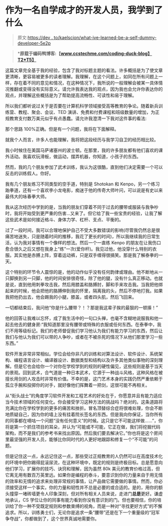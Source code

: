 # 作为一名自学成才的开发人员，我学到了什么

> 原文:[https://dev . to/kaelscion/what-ive-learned-be-a-self-dummy-developer-5e2p](https://dev.to/kaelscion/what-ive-learned-being-a-self-taught-developer-5e2p)

> ***原载于编码鸭博客:【www.ccstechme.com/coding-duck-blog】T2*T5】**

这篇文章完全基于我的经验，包含了我对标题主题的看法。许多概括是为了使文章更清晰，更容易被更多的读者理解。我理解，在这个问题上，如同在所有问题上一样，存在着不同的意见和情况，在这种情况下，我所说的一般理解会被某一具体情况推翻或变得没有实际意义。请允许我表达我的观点，因为我也会允许你表达你的观点，并理解这些概括是为了帮助提高流畅性、可读性和易于理解。

所以我们都听说过关于是否要在计算机科学领域接受高等教育的争论。随着新兵训练营、教程、聚会、会议、TED 演讲、免费和付费课程和班级数量的增加，为正规教育支付数万美元似乎有点愚蠢。请允许我澄清一下我对这件事的看法:

那个思路 100%正确。但是有一个问题，我将在下面解释。

就我个人而言，许多人也能理解，我将把这段经历与我学习自卫的经历相比较。

我小时候住在美国马萨诸塞州的波士顿。在那里，我的许多朋友都有他们喜欢的课外活动。我喜欢玩滑板，做运动，摆弄机器，你知道，小孩子的东西。

然而，我的几个朋友参加了武术训练，我认为这很酷，直到他们决定需要一个可以反击的训练假人。你好。

我有几个朋友练习不同类型的空手道，特别是 Shotokan 和 Kenpo，另一个练习跆拳道，还有一个喜欢李小龙电影，痴迷于他的传奇大师叶问，可以说是有史以来最伟大的咏春拳大师。

我从这次经历中学到的是，当我的朋友们穿着不同于过去的腰带或服装与我争吵时，我将开始受到更严重的伤害...又来了。但它给了我一些宝贵的经验，让我了解这些武术是如何接近格斗、身体力学、杠杆、支点、平衡的。

过了一段时间，我可以合理地保护自己不受大多数错误的影响(尽管我仍然总是很痛苦地迷失，只是随着时间的推移，我花了更长的时间)，所以我继续我的日常生活，认为我对事情有一个像样的想法。然后一个一直练 Kenpo 的朋友在让我伤口愈合很久之后又想在我身上“练”一次(爱你杆)。我见过他，他没穿什么特别的衣服。其实他是赤膊上阵，穿着运动裤，只是双手缠得很搞笑。那是我了解泰拳的一天。

这个特别的环节令人震惊的是，他的动作似乎没有任何韵律或理由。他不断地从一只脚换到另一只脚，他的时间安排很奇怪，除了他的腿，没有什么真正移动。也就是说，直到他用刺拳攻击我，然后用膝盖和胳膊肘，脚和手来攻击我。当我把他绑起来的时候，他会把他的胳膊伸到我的怀里，隔离我的头，然后不停地打我。如果我把他扔出去，他会踢我的小腿，膝盖，或者四头肌，然后飞回来。

一切都结束后，我问他“你是什么腰带？！？那是我这辈子挨的最狠的一顿揍！”

他的回答让我难以忘怀，成了我生活中的一句口头禅，也毫不含糊地说服我和他一起去他去的健身房:“我知道那里没有腰带或特殊的衣服或任何东西。在泰拳中，我们不用等级标记。我们的老师督促我们学习他认为我们有能力学习的东西，然后让我们与他认为我们可以带的人争吵，或者在不被杀死的情况下从他们那里学习一些东西。”

软件开发非常非常相似。学位会给你非凡的训练和对算法设计、软件设计、系统架构、编程语言设计、编译器设计、数据类型和结构以及许多其他类似事物的深刻理解。但是它也会给你一个对你在学校学到的规则的硬性偏见，这些规则是基于当天的景观。回到武术，合气道是一种日本武术，它源于一种战斗风格，这种风格在被擅长用剑的人攻击时非常有价值。不幸的是，这门艺术本身的实践仍然严重依赖于孤立手腕和投掷你的对手，就好像他们挥舞着一把剑，这很可能不再相关。

从“街头战士”的角度学习软件开发和工程艺术的好处在于，你愿意并且有能力适应当今技术领域的任何变化。你会接受学习这种方法的挑战吗？绝对的。这条道路将充满比你在学校学到的更多的痛苦和挫折。冒名顶替综合症将很难处理，你会不断地质疑自己，因为你的墙上没有挂着院长签名的东西。但是我向你保证，当你所有的同事都在嘀咕一个问题“没有任何意义”的时候。这只是它不可能这样做……”，你将是第一个抓住项目的耳朵，并认为“可能或不可能，它正在做，我们将挖掘代码架构，而不是我们的参考书来找出原因。然后我们要去解决它。”你也将是这个房间里最坚强的开发人员，能够比你同时代的人更好地跟踪和修复一个“不可能”的问题。

但是记住这一点，永远记住这一点，那些受过正规教育的人仍然可以在高度技术化的环境中把你踢得屁滚尿流，在这种环境中，既定的规则是终极目标。总是愿意向他们学习，扩展你的技巧、诀窍和理解，因为虽然 80k 美元的教育价格过高，但它离无用有数百万英里远。如果你是编程的泰斗，要意识到你的力量来自于用无情的效率和无情的追求来处理非常规的事情，让产品做它需要做的事情。然而，你必须接受这样一个事实，你的力量和韧性并不总是必要的或合适的。是的，用你的额头撞穿一堵砖墙更令人印象深刻，但对所有相关人员来说，走进门**总是**更好。谦虚地承认，CS 学位让你的同事有能力看到你没有意识到的门。但也要相信，你的培训给了你一种不受既定规则和参数束缚的视角，而是一种对“寻找更好方式”的不懈追求。所以，训练勇士们，无论你是追求一条“腰带”还是在下一个重量级的“冠军争夺战”，你都做到了，这个世界真诚地需要你。